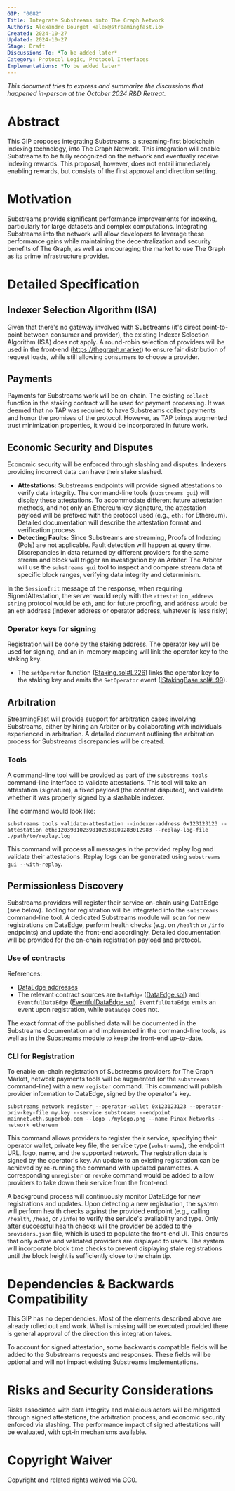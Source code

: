 ```yaml
---
GIP: "0082"
Title: Integrate Substreams into The Graph Network
Authors: Alexandre Bourget <alex@streamingfast.io>
Created: 2024-10-27
Updated: 2024-10-27
Stage: Draft
Discussions-To: *To be added later*
Category: Protocol Logic, Protocol Interfaces
Implementations: *To be added later*
---
```


*This document tries to express and summarize the discussions that happened in-person at the October 2024 R&D Retreat.*

# Abstract

This GIP proposes integrating Substreams, a streaming-first blockchain indexing technology, into The Graph Network. This integration will enable Substreams to be fully recognized on the network and eventually receive indexing rewards. This proposal, however, does not entail immediately enabling rewards, but consists of the first approval and direction setting.

# Motivation

Substreams provide significant performance improvements for indexing, particularly for large datasets and complex computations. Integrating Substreams into the network will allow developers to leverage these performance gains while maintaining the decentralization and security benefits of The Graph, as well as encouraging the market to use The Graph as its prime infrastructure provider.

# Detailed Specification

## Indexer Selection Algorithm (ISA)

Given that there's no gateway involved with Substreams (it's direct point-to-point between consumer and provider), the existing Indexer Selection Algorithm (ISA) does not apply.  A round-robin selection of providers will be used in the front-end (https://thegraph.market) to ensure fair distribution of request loads, while still allowing consumers to choose a provider.

## Payments

Payments for Substreams work will be on-chain. The existing `collect` function in the staking contract will be used for payment processing.  It was deemed that no TAP was required to have Substreams collect payments and honor the promises of the protocol. However, as TAP brings augmented trust minimization properties, it would be incorporated in future work.

## Economic Security and Disputes

Economic security will be enforced through slashing and disputes. Indexers providing incorrect data can have their stake slashed.

- **Attestations:** Substreams endpoints will provide signed attestations to verify data integrity. The command-line tools (`substreams gui`) will display these attestations.  To accommodate different future attestation methods, and not only an Ethereum key signature, the attestation payload will be prefixed with the protocol used (e.g., `eth:` for Ethereum). Detailed documentation will describe the attestation format and verification process.
- **Detecting Faults:** Since Substreams are streaming, Proofs of Indexing (PoIs) are not applicable. Fault detection will happen at query time. Discrepancies in data returned by different providers for the same stream and block will trigger an investigation by an Arbiter. The Arbiter will use the `substreams gui` tool to inspect and compare stream data at specific block ranges, verifying data integrity and determinism.

In the `SessionInit` message of the response, when requiring SignedAttestation, the server would reply with the `attestation_address string` protocol would be `eth`, and for future proofing, and `address` would be an `eth` address (indexer address or operator address, whatever is less risky)

### Operator keys for signing

Registration will be done by the staking address. The operator key will be used for signing, and an in-memory mapping will link the operator key to the staking key.
- The `setOperator` function ([Staking.sol#L226](https://github.com/graphprotocol/contracts/blob/ce3ec16484dacc89a1b9cf08455256be830790e3/packages/contracts/contracts/staking/Staking.sol#L226)) links the operator key to the staking key and emits the `SetOperator` event ([IStakingBase.sol#L99](https://github.com/graphprotocol/contracts/blob/main/packages/contracts/contracts/staking/IStakingBase.sol#L99)).



## Arbitration

StreamingFast will provide support for arbitration cases involving Substreams, either by hiring an Arbiter or by collaborating with individuals experienced in arbitration.  A detailed document outlining the arbitration process for Substreams discrepancies will be created.


### Tools

A command-line tool will be provided as part of the `substreams tools` command-line interface to validate attestations.  This tool will take an attestation (signature), a fixed payload (the content disputed), and validate whether it was properly signed by a slashable indexer.

The command would look like:

```
substreams tools validate-attestation --indexer-address 0x123123123 --attestation eth:120398102398102938109283012983 --replay-log-file ./path/to/replay.log
```

This command will process all messages in the provided replay log and validate their attestations. Replay logs can be generated using  `substreams gui --with-replay`.


## Permissionless Discovery

Substreams providers will register their service on-chain using DataEdge (see below). Tooling for registration will be integrated into the `substreams` command-line tool.  A dedicated Substreams module will scan for new registrations on DataEdge, perform health checks (e.g. on `/health` or `/info` endpoints) and update the front-end accordingly.  Detailed documentation will be provided for the on-chain registration payload and protocol.

### Use of contracts

References:

 - [DataEdge addresses](https://github.com/graphprotocol/contracts/blob/main/packages/data-edge/addresses.js)
- The relevant contract sources are `DataEdge` ([DataEdge.sol](https://github.com/graphprotocol/contracts/blob/main/packages/data-edge/contracts/DataEdge.sol)) and `EventfulDataEdge` ([EventfulDataEdge.sol](https://github.com/graphprotocol/contracts/blob/main/packages/data-edge/contracts/EventfulDataEdge.sol)). `EventfulDataEdge` emits an event upon registration, while `DataEdge` does not.

The exact format of the published data will be documented in the Substreams documentation and implemented in the command-line tools, as well as in the Substreams module to keep the front-end up-to-date.


### CLI for Registration

To enable on-chain registration of Substreams providers for The Graph Market, network payments tools will be augmented (or the `substreams` command-line) with a new `register` command.  This command will publish provider information to DataEdge, signed by the operator's key.

```
substreams network register --operator-wallet 0x123123123 --operator-priv-key-file my.key --service substreams --endpoint mainnet.eth.superbob.com --logo ./mylogo.png --name Pinax Networks --network ethereum
```

This command allows providers to register their service, specifying their operator wallet, private key file, the service type (`substreams`), the endpoint URL, logo, name, and the supported network. The registration data is signed by the operator's key.  An update to an existing registration can be achieved by re-running the command with updated parameters.  A corresponding `unregister` or `revoke` command would be added to allow providers to take down their service from the front-end.

A background process will continuously monitor DataEdge for new registrations and updates.  Upon detecting a new registration, the system will perform health checks against the provided endpoint (e.g., calling `/health`, `/head`, or `/info`) to verify the service's availability and type. Only after successful health checks will the provider be added to the `providers.json` file, which is used to populate the front-end UI.  This ensures that only active and validated providers are displayed to users.  The system will incorporate block time checks to prevent displaying stale registrations until the block height is sufficiently close to the chain tip.


# Dependencies & Backwards Compatibility

This GIP has no dependencies. Most of the elements described above are already rolled out and work. What is missing will be executed provided there is general approval of the direction this integration takes.

To account for signed attestation, some backwards compatible fields will be added to the Substreams requests and responses.  These fields will be optional and will not impact existing Substreams implementations.

# Risks and Security Considerations

Risks associated with data integrity and malicious actors will be mitigated through signed attestations, the arbitration process, and economic security enforced via slashing. The performance impact of signed attestations will be evaluated, with opt-in mechanisms available.

# Copyright Waiver

Copyright and related rights waived via [CC0](https://creativecommons.org/publicdomain/zero/1.0/).
